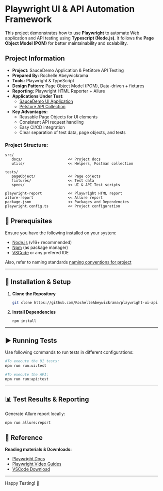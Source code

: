# Playwright UI & API Automation Framework

This project demonstrates how to use **Playwright** to automate Web application and API testing using **Typescript (Node.js)**. It follows the **Page Object Model (POM)** for better maintainability and scalability.


## Project Information
- **Project:** SauceDemo Application & PetStore API Testing  
- **Prepared By:** Rochelle Abeywickrama 
- **Tools:** Playwright & TypeScript 
- **Design Pattern:** Page Object Model (POM), Data-driven + fixtures 
- **Reporting:** Playwright HTML Reporter + Allure 
- **Applications Under Test:**  
  - [SauceDemo UI Application](https://www.saucedemo.com/)  
  - [Petstore API Collection](https://petstore.swagger.io/#/)
- **Key Advantages:**  
    - Reusable Page Objects for UI elements
    - Consistent API request handling
    - Easy CI/CD integration
    - Clear separation of test data, page objects, and tests



### Project Structure:
```text
src/
   docs/                     << Project docs
   utils/                    << Helpers, Postman collection

tests/                      
   pageObject/               << Page objects
   fixtures/                 << Test data
   specs/                    << UI & API Test scripts

playwright-report            << Playwright HTML report
allure-report                << Allure report
package.json                 << Packages and Dependencies
playwright.config.ts         << Project configuration
```



## 📌 Prerequisites

Ensure you have the following installed on your system:

- [Node.js](https://nodejs.org/) (v16+ recommended)
- [Npm](https://docs.npmjs.com/downloading-and-installing-node-js-and-npm) (as package manager)
- [VSCode](https://code.visualstudio.com/download) or any prefered IDE


Also, refer to naming standards [naming conventions for project](resources/artefacts/naming-standards.md)


---

## 🚀 Installation & Setup

1. **Clone the Repository**
   ```sh
   git clone https://github.com/RochelleAbeywickrama/playwright-ui-api-test.git
   ```

2. **Install Dependencies**
   ```sh
   npm install
   ```

---

## ▶️ Running Tests

Use following commands to run tests in different configurations:

   ```sh
   #To execute the UI tests:
   npm run run:ui:test
   
   #To execute the API:
   npm run run:api:test
   ```

---

## 📊 Test Results & Reporting

Generate Allure report locally:
   ```sh
   npm run allure:report
   ```





## 🔗 Reference

**Reading materials & Downloads:**

- [Playwright Docs](https://playwright.dev/docs/best-practices)
- [Playwright Video Guides](https://www.youtube.com/@Playwrightdev)
- [VSCode Download](https://code.visualstudio.com/download)


---

Happy Testing! 🚀